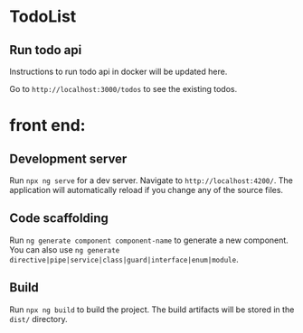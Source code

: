 # TodoList

## Run todo api

Instructions to run todo api in docker will be updated here.

Go to `http://localhost:3000/todos` to see the existing todos.

# front end:

## Development server

Run `npx ng serve` for a dev server. Navigate to `http://localhost:4200/`. The application will automatically reload if you change any of the source files.

## Code scaffolding

Run `ng generate component component-name` to generate a new component. You can also use `ng generate directive|pipe|service|class|guard|interface|enum|module`.

## Build

Run `npx ng build` to build the project. The build artifacts will be stored in the `dist/` directory.